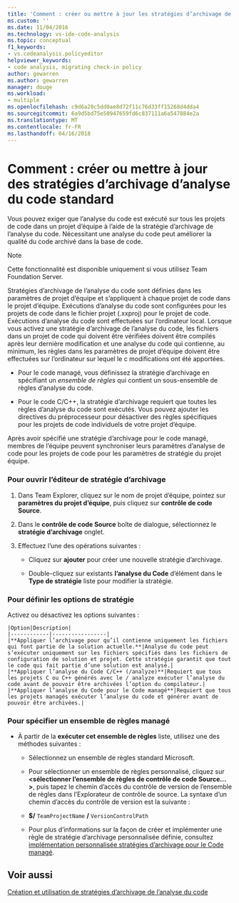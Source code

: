 ```yaml
---
title: 'Comment : créer ou mettre à jour les stratégies d’archivage de l’analyse du Code Standard | Documents Microsoft'
ms.custom: ''
ms.date: 11/04/2016
ms.technology: vs-ide-code-analysis
ms.topic: conceptual
f1_keywords:
- vs.codeanalysis.policyeditor
helpviewer_keywords:
- code analysis, migrating check-in policy
author: gewarren
ms.author: gewarren
manager: douge
ms.workload:
- multiple
ms.openlocfilehash: c9d6a28c5dd0ae8d72f11c76d33ff15268d4dda4
ms.sourcegitcommit: 6a9d5bd75e50947659fd6c837111a6a547884e2a
ms.translationtype: MT
ms.contentlocale: fr-FR
ms.lasthandoff: 04/16/2018
---
```

# <a name="how-to-create-or-update-standard-code-analysis-check-in-policies"></a>Comment : créer ou mettre à jour des stratégies d’archivage d’analyse du code standard

Vous pouvez exiger que l’analyse du code est exécuté sur tous les projets de code dans un projet d’équipe à l’aide de la stratégie d’archivage de l’analyse du code. Nécessitant une analyse du code peut améliorer la qualité du code archivé dans la base de code.

> [!NOTE]
> Cette fonctionnalité est disponible uniquement si vous utilisez Team Foundation Server.

Stratégies d’archivage de l’analyse du code sont définies dans les paramètres de projet d’équipe et s’appliquent à chaque projet de code dans le projet d’équipe. Exécutions d’analyse du code sont configurées pour les projets de code dans le fichier projet (.xxproj) pour le projet de code. Exécutions d’analyse du code sont effectuées sur l’ordinateur local. Lorsque vous activez une stratégie d’archivage de l’analyse du code, les fichiers dans un projet de code qui doivent être vérifiées doivent être compilés après leur dernière modification et une analyse du code qui contienne, au minimum, les règles dans les paramètres de projet d’équipe doivent être effectuées sur l’ordinateur sur lequel le c modifications ont été apportées.

- Pour le code managé, vous définissez la stratégie d’archivage en spécifiant un *ensemble de règles* qui contient un sous-ensemble de règles d’analyse du code.

- Pour le code C/C++, la stratégie d’archivage requiert que toutes les règles d’analyse du code sont exécutés. Vous pouvez ajouter les directives du préprocesseur pour désactiver des règles spécifiques pour les projets de code individuels de votre projet d’équipe.

Après avoir spécifié une stratégie d’archivage pour le code managé, membres de l’équipe peuvent synchroniser leurs paramètres d’analyse de code pour les projets de code pour les paramètres de stratégie du projet équipe.

### <a name="to-open-the-check-in-policy-editor"></a>Pour ouvrir l’éditeur de stratégie d’archivage

1. Dans Team Explorer, cliquez sur le nom de projet d’équipe, pointez sur **paramètres du projet d’équipe**, puis cliquez sur **contrôle de code Source**.

1. Dans le **contrôle de code Source** boîte de dialogue, sélectionnez le **stratégie d’archivage** onglet.

1. Effectuez l’une des opérations suivantes :

    - Cliquez sur **ajouter** pour créer une nouvelle stratégie d’archivage.

    - Double-cliquez sur existants **l’analyse du Code** d’élément dans le **Type de stratégie** liste pour modifier la stratégie.

### <a name="to-set-policy-options"></a>Pour définir les options de stratégie

Activez ou désactivez les options suivantes :

    |Option|Description|  
    |------------|-----------------|  
    |**Appliquer l’archivage pour qu’il contienne uniquement les fichiers qui font partie de la solution actuelle.**|Analyse du code peut s’exécuter uniquement sur les fichiers spécifiés dans les fichiers de configuration de solution et projet. Cette stratégie garantit que tout le code qui fait partie d’une solution est analysé.|  
    |**Appliquer l’analyse du Code C/C++ (/analyze)**|Requiert que tous les projets C ou C++ générés avec le / analyze exécuter l’analyse du code avant de pouvoir être archivées l’option du compilateur.|  
    |**Appliquer l’analyse du Code pour le Code managé**|Requiert que tous les projets managés exécuter l’analyse du code et générer avant de pouvoir être archivées.|

### <a name="to-specify-a-managed-rule-set"></a>Pour spécifier un ensemble de règles managé

- À partir de la **exécuter cet ensemble de règles** liste, utilisez une des méthodes suivantes :

    - Sélectionnez un ensemble de règles standard Microsoft.

    - Pour sélectionner un ensemble de règles personnalisé, cliquez sur  **\<sélectionner l’ensemble de règles de contrôle de code Source... >**, puis tapez le chemin d’accès du contrôle de version de l’ensemble de règles dans l’Explorateur de contrôle de source. La syntaxe d’un chemin d’accès du contrôle de version est la suivante :

    - **$/** `TeamProjectName` **/** `VersionControlPath`

    - Pour plus d’informations sur la façon de créer et implémenter une règle de stratégie d’archivage personnalisée définie, consultez [implémentation personnalisée stratégies d’archivage pour le Code managé](../code-quality/implementing-custom-code-analysis-check-in-policies-for-managed-code.md).

## <a name="see-also"></a>Voir aussi

[Création et utilisation de stratégies d’archivage de l’analyse du code](../code-quality/creating-and-using-code-analysis-check-in-policies.md)